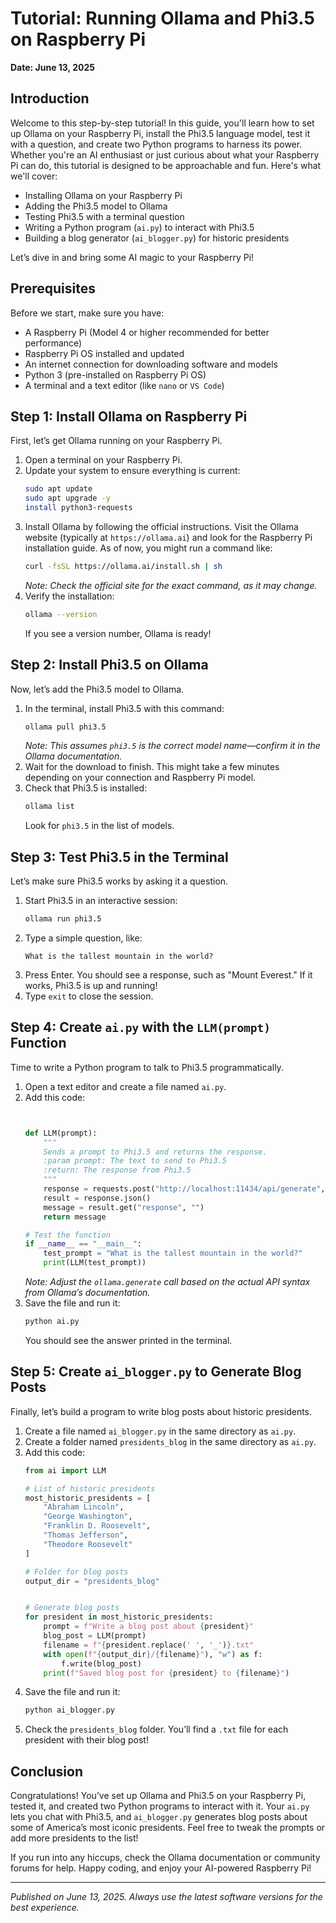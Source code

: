 # Tutorial: Running Ollama and Phi3.5 on Raspberry Pi

**Date: June 13, 2025**

## Introduction

Welcome to this step-by-step tutorial! In this guide, you'll learn how to set up Ollama on your Raspberry Pi, install the Phi3.5 language model, test it with a question, and create two Python programs to harness its power. Whether you're an AI enthusiast or just curious about what your Raspberry Pi can do, this tutorial is designed to be approachable and fun. Here's what we'll cover:

- Installing Ollama on your Raspberry Pi
- Adding the Phi3.5 model to Ollama
- Testing Phi3.5 with a terminal question
- Writing a Python program (`ai.py`) to interact with Phi3.5
- Building a blog generator (`ai_blogger.py`) for historic presidents

Let’s dive in and bring some AI magic to your Raspberry Pi!

## Prerequisites

Before we start, make sure you have:

- A Raspberry Pi (Model 4 or higher recommended for better performance)
- Raspberry Pi OS installed and updated
- An internet connection for downloading software and models
- Python 3 (pre-installed on Raspberry Pi OS)
- A terminal and a text editor (like `nano` or `VS Code`)

## Step 1: Install Ollama on Raspberry Pi

First, let’s get Ollama running on your Raspberry Pi.

1. Open a terminal on your Raspberry Pi.
2. Update your system to ensure everything is current:
   ```bash
   sudo apt update
   sudo apt upgrade -y
   install python3-requests
   ```
3. Install Ollama by following the official instructions. Visit the Ollama website (typically at `https://ollama.ai`) and look for the Raspberry Pi installation guide. As of now, you might run a command like:
   ```bash
   curl -fsSL https://ollama.ai/install.sh | sh
   ```
   *Note: Check the official site for the exact command, as it may change.*
4. Verify the installation:
   ```bash
   ollama --version
   ```
   If you see a version number, Ollama is ready!

## Step 2: Install Phi3.5 on Ollama

Now, let’s add the Phi3.5 model to Ollama.

1. In the terminal, install Phi3.5 with this command:
   ```bash
   ollama pull phi3.5
   ```
   *Note: This assumes `phi3.5` is the correct model name—confirm it in the Ollama documentation.*
2. Wait for the download to finish. This might take a few minutes depending on your connection and Raspberry Pi model.
3. Check that Phi3.5 is installed:
   ```bash
   ollama list
   ```
   Look for `phi3.5` in the list of models.

## Step 3: Test Phi3.5 in the Terminal

Let’s make sure Phi3.5 works by asking it a question.

1. Start Phi3.5 in an interactive session:
   ```bash
   ollama run phi3.5
   ```
2. Type a simple question, like:
   ```
   What is the tallest mountain in the world?
   ```
3. Press Enter. You should see a response, such as "Mount Everest." If it works, Phi3.5 is up and running!
4. Type `exit` to close the session.

## Step 4: Create `ai.py` with the `LLM(prompt)` Function

Time to write a Python program to talk to Phi3.5 programmatically.
1. Open a text editor and create a file named `ai.py`.
2. Add this code:
   ```python


   def LLM(prompt):
       """
       Sends a prompt to Phi3.5 and returns the response.
       :param prompt: The text to send to Phi3.5
       :return: The response from Phi3.5
       """
       response = requests.post("http://localhost:11434/api/generate", json={"model": "phi3.5", "prompt": prompt, "stream": False})
       result = response.json()
       message = result.get("response", "")
       return message

   # Test the function
   if __name__ == "__main__":
       test_prompt = "What is the tallest mountain in the world?"
       print(LLM(test_prompt))
   ```
   *Note: Adjust the `ollama.generate` call based on the actual API syntax from Ollama’s documentation.*
3. Save the file and run it:
   ```bash
   python ai.py
   ```
   You should see the answer printed in the terminal.

## Step 5: Create `ai_blogger.py` to Generate Blog Posts

Finally, let’s build a program to write blog posts about historic presidents.

1. Create a file named `ai_blogger.py` in the same directory as `ai.py`.
2. Create a folder named `presidents_blog` in the same directory as `ai.py`.
3. Add this code:
   ```python
   from ai import LLM

   # List of historic presidents
   most_historic_presidents = [
       "Abraham Lincoln",
       "George Washington",
       "Franklin D. Roosevelt",
       "Thomas Jefferson",
       "Theodore Roosevelt"
   ]

   # Folder for blog posts
   output_dir = "presidents_blog"


   # Generate blog posts
   for president in most_historic_presidents:
       prompt = f"Write a blog post about {president}"
       blog_post = LLM(prompt)
       filename = f"{president.replace(' ', '_')}.txt"
       with open(f"{output_dir}/{filename}"), "w") as f:
           f.write(blog_post)
       print(f"Saved blog post for {president} to {filename}")
   ```
4. Save the file and run it:
   ```bash
   python ai_blogger.py
   ```
5. Check the `presidents_blog` folder. You’ll find a `.txt` file for each president with their blog post!

## Conclusion

Congratulations! You’ve set up Ollama and Phi3.5 on your Raspberry Pi, tested it, and created two Python programs to interact with it. Your `ai.py` lets you chat with Phi3.5, and `ai_blogger.py` generates blog posts about some of America’s most iconic presidents. Feel free to tweak the prompts or add more presidents to the list!

If you run into any hiccups, check the Ollama documentation or community forums for help. Happy coding, and enjoy your AI-powered Raspberry Pi!

---

*Published on June 13, 2025. Always use the latest software versions for the best experience.*
